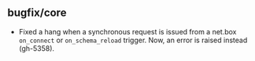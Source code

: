 ## bugfix/core

* Fixed a hang when a synchronous request is issued from a net.box `on_connect`
  or `on_schema_reload` trigger. Now, an error is raised instead (gh-5358).
